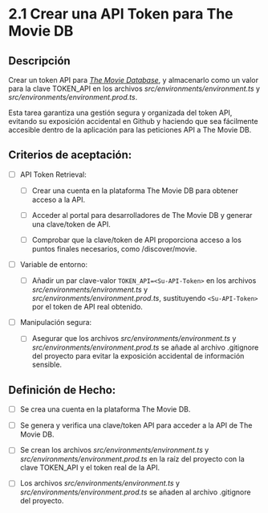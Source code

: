 # 2.1 Crear una API Token para The Movie DB

## Descripción

Crear un token API para [_The Movie Database_](https://developer.themoviedb.org/docs), y almacenarlo como un valor para la clave TOKEN_API en los archivos _src/environments/environment.ts_ y _src/environments/environment.prod.ts_.

Esta tarea garantiza una gestión segura y organizada del token API, evitando su exposición accidental en Github y haciendo que sea fácilmente accesible dentro de la aplicación para las peticiones API a The Movie DB.

## Criterios de aceptación:

- [ ] API Token Retrieval:

    - [ ] Crear una cuenta en la plataforma The Movie DB para obtener acceso a la API.

    - [ ] Acceder al portal para desarrolladores de The Movie DB y generar una clave/token de API.

    - [ ] Comprobar que la clave/token de API proporciona acceso a los puntos finales necesarios, como /discover/movie.

- [ ] Variable de entorno:

    - [ ] Añadir un par clave-valor `TOKEN_API=<Su-API-Token>` en los archivos _src/environments/environment.ts_ y _src/environments/environment.prod.ts_, sustituyendo `<Su-API-Token>` por el token de API real obtenido.

- [ ] Manipulación segura:

    - [ ] Asegurar que los archivos _src/environments/environment.ts_ y _src/environments/environment.prod.ts_ se añade al archivo .gitignore del proyecto para evitar la exposición accidental de información sensible.

## Definición de Hecho:

- [ ] Se crea una cuenta en la plataforma The Movie DB.

- [ ] Se genera y verifica una clave/token API para acceder a la API de The Movie DB.

- [ ] Se crean los archivos _src/environments/environment.ts_ y _src/environments/environment.prod.ts_ en la raíz del proyecto con la clave TOKEN_API y el token real de la API.

- [ ] Los archivos _src/environments/environment.ts_ y _src/environments/environment.prod.ts_ se añaden al archivo .gitignore del proyecto.
